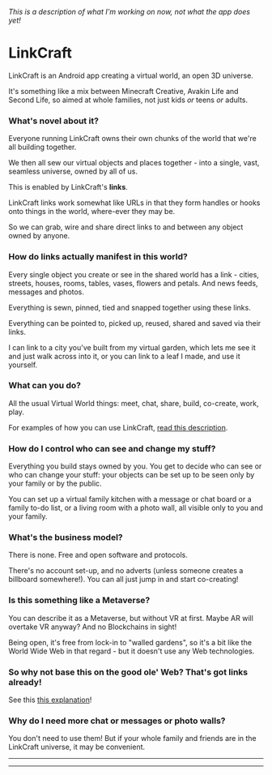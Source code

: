 _This is a description of what I'm working on now, not what the app does yet!_

# LinkCraft

LinkCraft is an Android app creating a virtual world, an open 3D universe.

It's something like a mix between Minecraft Creative, Avakin Life and Second Life, so
aimed at whole families, not just kids _or_ teens _or_ adults.

### What's novel about it?

Everyone running LinkCraft owns their own chunks of the world that we're all building
together.

We then all sew our virtual objects and places together - into a single, vast, seamless
universe, owned by all of us.

This is enabled by LinkCraft's **links**.

LinkCraft links work somewhat like URLs in that they form handles or hooks onto things
in the world, where-ever they may be.

So we can grab, wire and share direct links to and between any object owned by anyone.

### How do links actually manifest in this world?

Every single object you create or see in the shared world has a link - cities, streets,
houses, rooms, tables, vases, flowers and petals. And news feeds, messages and photos.

Everything is sewn, pinned, tied and snapped together using these links.

Everything can be pointed to, picked up, reused, shared and saved via their links.

I can link to a city you've built from my virtual garden, which lets me see it and just
walk across into it, or you can link to a leaf I made, and use it yourself.

### What can you do?

All the usual Virtual World things: meet, chat, share, build, co-create, work, play.

For examples of how you can use LinkCraft, [read this description](README-Usage.md).

### How do I control who can see and change my stuff?

Everything you build stays owned by you. You get to decide who can see or who can change
your stuff: your objects can be set up to be seen only by your family or by the public.

You can set up a virtual family kitchen with a message or chat board or a family to-do
list, or a living room with a photo wall, all visible only to you and your family.

### What's the business model?

There is none. Free and open software and protocols.

There's no account set-up, and no adverts (unless someone creates a billboard
somewhere!). You can all just jump in and start co-creating!

### Is this something like a Metaverse?

You can describe it as a Metaverse, but without VR at first. Maybe AR will overtake VR
anyway? And no Blockchains in sight!

Being open, it's free from lock-in to "walled gardens", so it's a bit like the World Wide
Web in that regard - but it doesn't use any Web technologies.

### So why not base this on the good ole' Web? That's got links already!

See this [this explanation](README-Web.md)!

### Why do I need more chat or messages or photo walls?

You don't need to use them! But if your whole family and friends are in the LinkCraft
universe, it may be convenient.

____________________________________



____________________________________
